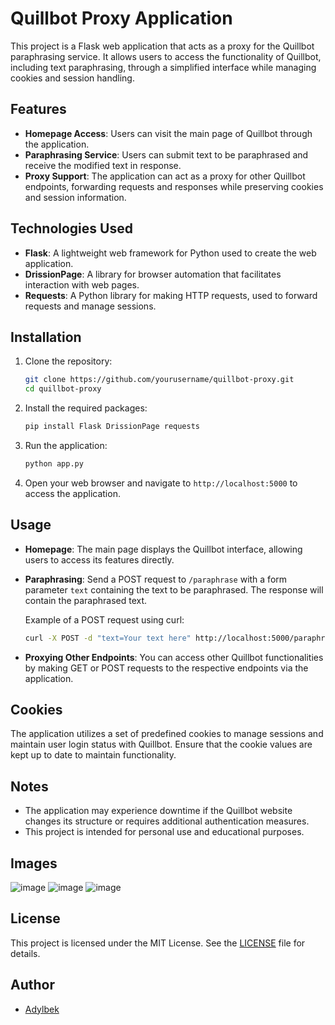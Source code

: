 
# Quillbot Proxy Application

This project is a Flask web application that acts as a proxy for the Quillbot paraphrasing service. It allows users to access the functionality of Quillbot, including text paraphrasing, through a simplified interface while managing cookies and session handling.

## Features

- **Homepage Access**: Users can visit the main page of Quillbot through the application.
- **Paraphrasing Service**: Users can submit text to be paraphrased and receive the modified text in response.
- **Proxy Support**: The application can act as a proxy for other Quillbot endpoints, forwarding requests and responses while preserving cookies and session information.

## Technologies Used

- **Flask**: A lightweight web framework for Python used to create the web application.
- **DrissionPage**: A library for browser automation that facilitates interaction with web pages.
- **Requests**: A Python library for making HTTP requests, used to forward requests and manage sessions.

## Installation

1. Clone the repository:
   ```bash
   git clone https://github.com/yourusername/quillbot-proxy.git
   cd quillbot-proxy
   ```

2. Install the required packages:
   ```bash
   pip install Flask DrissionPage requests
   ```

3. Run the application:
   ```bash
   python app.py
   ```

4. Open your web browser and navigate to `http://localhost:5000` to access the application.

## Usage

- **Homepage**: The main page displays the Quillbot interface, allowing users to access its features directly.
- **Paraphrasing**: Send a POST request to `/paraphrase` with a form parameter `text` containing the text to be paraphrased. The response will contain the paraphrased text.
  
  Example of a POST request using curl:
  ```bash
  curl -X POST -d "text=Your text here" http://localhost:5000/paraphrase
  ```

- **Proxying Other Endpoints**: You can access other Quillbot functionalities by making GET or POST requests to the respective endpoints via the application.

## Cookies

The application utilizes a set of predefined cookies to manage sessions and maintain user login status with Quillbot. Ensure that the cookie values are kept up to date to maintain functionality.

## Notes

- The application may experience downtime if the Quillbot website changes its structure or requires additional authentication measures.
- This project is intended for personal use and educational purposes.

## Images
![image](https://github.com/user-attachments/assets/6b71e70c-1df7-47cc-8722-71fb6251c3cb)
![image](https://github.com/user-attachments/assets/d44194dc-e601-441d-9e21-1040bed8e37b)
![image](https://github.com/user-attachments/assets/d0bbf8ca-96a6-451d-ab3a-96d2761d2f03)


## License

This project is licensed under the MIT License. See the [LICENSE](LICENSE) file for details.

## Author

- [Adylbek](https://github.com/yourusername)
